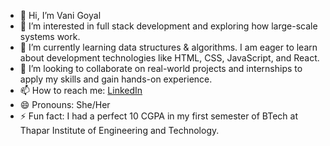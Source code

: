 - 👋 Hi, I’m Vani Goyal
- 👀 I’m interested in full stack development and exploring how large-scale systems work.
- 🌱 I’m currently learning data structures & algorithms. I am eager to learn about development technologies like HTML, CSS, JavaScript, and React.
- 💞️ I’m looking to collaborate on real-world projects and internships to apply my skills and gain hands-on experience.
- 📫 How to reach me: [LinkedIn](https://www.linkedin.com/in/vanigoyal126/)
- 😄 Pronouns: She/Her
- ⚡ Fun fact: I had a perfect 10 CGPA in my first semester of BTech at Thapar Institute of Engineering and Technology.

<!---
vgalpha/vgalpha is a ✨ special ✨ repository because its `README.md` (this file) appears on your GitHub profile.
You can click the Preview link to take a look at your changes.
--->
